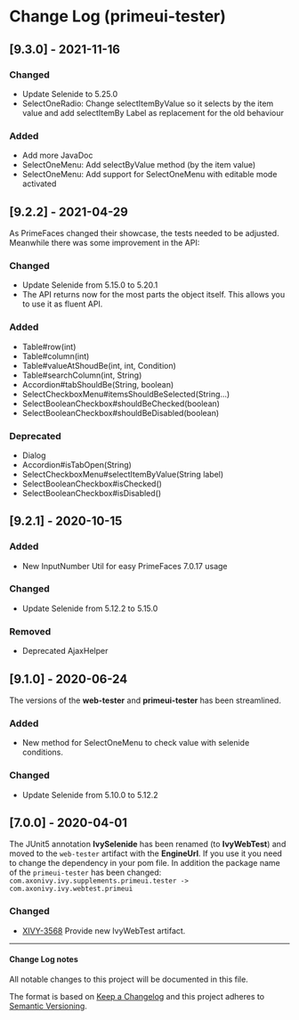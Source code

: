 # Change Log (primeui-tester)

## [9.3.0] - 2021-11-16

### Changed

- Update Selenide to 5.25.0
- SelectOneRadio: Change selectItemByValue so it selects by the item value and add selectItemBy Label as replacement for the old behaviour

### Added

- Add more JavaDoc
- SelectOneMenu: Add selectByValue method (by the item value)
- SelectOneMenu: Add support for SelectOneMenu with editable mode activated 

## [9.2.2] - 2021-04-29

As PrimeFaces changed their showcase, the tests needed to be adjusted.
Meanwhile there was some improvement in the API:

### Changed

- Update Selenide from 5.15.0 to 5.20.1
- The API returns now for the most parts the object itself. This allows you to use it as fluent API.

### Added

- Table#row(int)
- Table#column(int)
- Table#valueAtShoudBe(int, int, Condition)
- Table#searchColumn(int, String)
- Accordion#tabShouldBe(String, boolean)
- SelectCheckboxMenu#itemsShouldBeSelected(String...)
- SelectBooleanCheckbox#shouldBeChecked(boolean)
- SelectBooleanCheckbox#shouldBeDisabled(boolean)

### Deprecated

- Dialog
- Accordion#isTabOpen(String)
- SelectCheckboxMenu#selectItemByValue(String label)
- SelectBooleanCheckbox#isChecked()
- SelectBooleanCheckbox#isDisabled()

## [9.2.1] - 2020-10-15

### Added

- New InputNumber Util for easy PrimeFaces 7.0.17 usage

### Changed

- Update Selenide from 5.12.2 to 5.15.0

### Removed

- Deprecated AjaxHelper

## [9.1.0] - 2020-06-24

The versions of the **web-tester** and **primeui-tester** has been streamlined.

### Added

- New method for SelectOneMenu to check value with selenide conditions.

### Changed

- Update Selenide from 5.10.0 to 5.12.2

## [7.0.0] - 2020-04-01

The JUnit5 annotation **IvySelenide** has been renamed (to **IvyWebTest**) and moved to the
`web-tester` artifact with the **EngineUrl**. If you use it you need to change the dependency in your
pom file.
In addition the package name of the `primeui-tester` has been changed: 
`com.axonivy.ivy.supplements.primeui.tester -> com.axonivy.ivy.webtest.primeui`

### Changed

- [XIVY-3568](https://jira.axonivy.com/jira/browse/XIVY-3568)
  Provide new IvyWebTest artifact.

---

#### Change Log notes

All notable changes to this project will be documented in this file.
 
The format is based on [Keep a Changelog](http://keepachangelog.com/)
and this project adheres to [Semantic Versioning](http://semver.org/).
